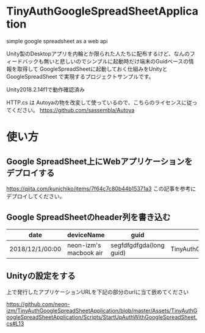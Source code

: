 # TinyAuthGoogleSpreadSheetApplication
simple google spreadsheet as a web api 

Unity製のDesktopアプリを内輪とか限られた人たちに配布するけど、なんのフィードバックも無いと悲しいのでシンプルに起動時だけ端末のGuidベースの情報を取得して
GoogleSpreadSheetに起動しておく仕組みをUnityとGoogleSpreadSheet で実現するプロジェクトサンプルです。

Unity2018.2.14f1で動作確認済み

HTTP.cs は
Autoyaの物を改変して使っているので、こちらのライセンスに従ってください。
https://github.com/sassembla/Autoya

# 使い方
## Google SpreadSheet上にWebアプリケーションをデプロイする
https://qiita.com/kunichiko/items/7f64c7c80b44b15371a3
この記事を参考にデプロイしてください。

## Google SpreadSheetのheader列を書き込む
| date | deviceName | guid | appName | appVersion | optionString|
| ---- | ---- |---- | ---- | ---- | ---- |
| 2018/12/1/00:00 | neon-izm's macbook air | segfdfgdfgda(long guid) | TinyAuthGoogleSpreadSheetApplication| 0.1 | defaultValue|

## Unityの設定をする
上で発行したアプリケーションURLを下記の部分のurlに当て嵌めてください

https://github.com/neon-izm/TinyAuthGoogleSpreadSheetApplication/blob/master/Assets/TinyAuthGoogleSpreadSheetApplication/Scripts/StartUpAuthWithGoogleSpreadSheet.cs#L13

